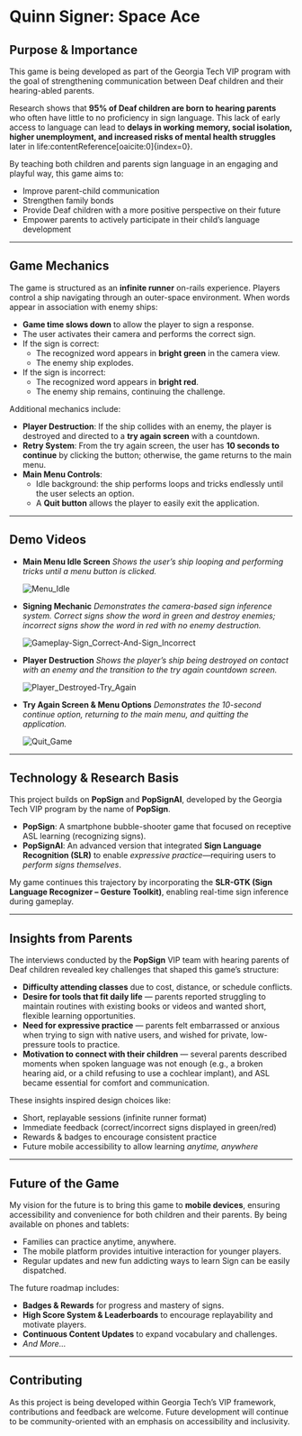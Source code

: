 # Quinn Signer: Space Ace

## Purpose & Importance
This game is being developed as part of the Georgia Tech VIP program with the goal of strengthening communication between Deaf children and their hearing-abled parents.

Research shows that **95% of Deaf children are born to hearing parents** who often have little to no proficiency in sign language. This lack of early access to language can lead to **delays in working memory, social isolation, higher unemployment, and increased risks of mental health struggles** later in life:contentReference[oaicite:0]{index=0}.

By teaching both children and parents sign language in an engaging and playful way, this game aims to:
- Improve parent-child communication
- Strengthen family bonds
- Provide Deaf children with a more positive perspective on their future
- Empower parents to actively participate in their child’s language development

---

## Game Mechanics
The game is structured as an **infinite runner** on-rails experience. Players control a ship navigating through an outer-space environment. When words appear in association with enemy ships:
- **Game time slows down** to allow the player to sign a response.
- The user activates their camera and performs the correct sign.
- If the sign is correct:
  - The recognized word appears in **bright green** in the camera view.
  - The enemy ship explodes.
- If the sign is incorrect:
  - The recognized word appears in **bright red**.
  - The enemy ship remains, continuing the challenge.

Additional mechanics include:
- **Player Destruction**: If the ship collides with an enemy, the player is destroyed and directed to a **try again screen** with a countdown.
- **Retry System**: From the try again screen, the user has **10 seconds to continue** by clicking the button; otherwise, the game returns to the main menu.
- **Main Menu Controls**:
  - Idle background: the ship performs loops and tricks endlessly until the user selects an option.
  - A **Quit button** allows the player to easily exit the application.

---

## Demo Videos
- **Main Menu Idle Screen**
  *Shows the user’s ship looping and performing tricks until a menu button is clicked.*
  
  ![Menu_Idle](https://github.com/user-attachments/assets/9b356bdc-7720-4ab8-8a87-a538c8f6bc1f)


- **Signing Mechanic**
  *Demonstrates the camera-based sign inference system. Correct signs show the word in green and destroy enemies; incorrect signs show the word in red with no enemy destruction.*
  
  ![Gameplay-Sign_Correct-And-Sign_Incorrect](https://github.com/user-attachments/assets/8123a58a-fdb1-4fb5-9a87-13e7f430ed5a)


- **Player Destruction**
  *Shows the player’s ship being destroyed on contact with an enemy and the transition to the try again countdown screen.*
  
  ![Player_Destroyed-Try_Again](https://github.com/user-attachments/assets/40eeb22e-7089-4c79-8740-79e45931b2b9)


- **Try Again Screen & Menu Options**
  *Demonstrates the 10-second continue option, returning to the main menu, and quitting the application.*
  
  ![Quit_Game](https://github.com/user-attachments/assets/ca4d866d-5b03-4574-86cb-5fdd9e4da467)

---

## Technology & Research Basis
This project builds on **PopSign** and **PopSignAI**, developed by the Georgia Tech VIP program by the name of **PopSign**.

- **PopSign**: A smartphone bubble-shooter game that focused on receptive ASL learning (recognizing signs).
- **PopSignAI**: An advanced version that integrated **Sign Language Recognition (SLR)** to enable *expressive practice*—requiring users to *perform signs themselves*.

My game continues this trajectory by incorporating the **SLR-GTK (Sign Language Recognizer – Gesture Toolkit)**, enabling real-time sign inference during gameplay.

---

## Insights from Parents
The interviews conducted by the **PopSign** VIP team with hearing parents of Deaf children revealed key challenges that shaped this game’s structure:
- **Difficulty attending classes** due to cost, distance, or schedule conflicts.
- **Desire for tools that fit daily life** — parents reported struggling to maintain routines with existing books or videos and wanted short, flexible learning opportunities.
- **Need for expressive practice** — parents felt embarrassed or anxious when trying to sign with native users, and wished for private, low-pressure tools to practice.
- **Motivation to connect with their children** — several parents described moments when spoken language was not enough (e.g., a broken hearing aid, or a child refusing to use a cochlear implant), and ASL became essential for comfort and communication.

These insights inspired design choices like:
- Short, replayable sessions (infinite runner format)
- Immediate feedback (correct/incorrect signs displayed in green/red)
- Rewards & badges to encourage consistent practice
- Future mobile accessibility to allow learning *anytime, anywhere*

---

## Future of the Game
My vision for the future is to bring this game to **mobile devices**, ensuring accessibility and convenience for both children and their parents. By being available on phones and tablets:
- Families can practice anytime, anywhere.
- The mobile platform provides intuitive interaction for younger players.
- Regular updates and new fun addicting ways to learn Sign can be easily dispatched.

The future roadmap includes:
- **Badges & Rewards** for progress and mastery of signs.
- **High Score System & Leaderboards** to encourage replayability and motivate players.
- **Continuous Content Updates** to expand vocabulary and challenges.
- *And More...*

---

## Contributing
As this project is being developed within Georgia Tech’s VIP framework, contributions and feedback are welcome. Future development will continue to be community-oriented with an emphasis on accessibility and inclusivity.
